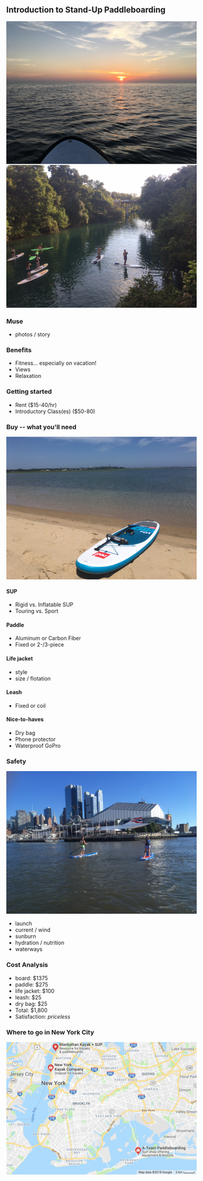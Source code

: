 ## Introduction to Stand-Up Paddleboarding

![kotao.jpg](https://github.com/zcarwile/sup_intro/blob/master/kotao.JPG "Ko Tao Paddleboard")
![bartonsprings.jpg](https://github.com/zcarwile/sup_intro/blob/master/bartonsprings.JPG "Barton Springs, ATX")

### Muse
- photos / story

### Benefits

- Fitness... especially on vacation!
- Views
- Relaxation

### Getting started

- Rent ($15-40/hr)
- Introductory Class(es) ($50-80)

### Buy -- what you'll need

![capecod.jpg](https://github.com/zcarwile/sup_intro/blob/master/capecod.jpg "Cape Cod / PTown")

#### SUP
  - Rigid vs. Inflatable SUP
  - Touring vs. Sport
#### Paddle
  - Aluminum or Carbon Fiber
  - Fixed or 2-/3-piece
#### Life jacket
  - style
  - size / flotation
#### Leash
  - Fixed or coil
#### Nice-to-haves
  - Dry bag
  - Phone protector
  - Waterproof GoPro

### Safety

![hudson.jpg](https://github.com/zcarwile/sup_intro/blob/master/hudson.JPG "Intrepid")

- launch
- current / wind
- sunburn
- hydration / nutrition
- waterways

### Cost Analysis

- board: $1375
- paddle: $275
- life jacket: $100
- leash: $25
- dry bag: $25
- Total: $1,800
- Satisfaction: *priceless*

### Where to go in New York City
![where_to_go.png](https://github.com/zcarwile/sup_intro/blob/master/where_to_go.png "NYC SUP Locations")
